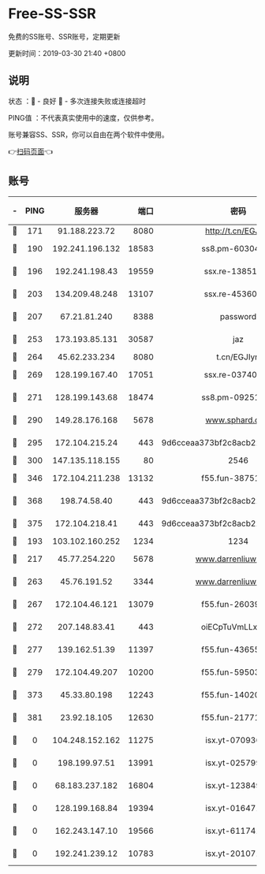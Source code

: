 # Free-SS-SSR

免费的SS账号、SSR账号，定期更新

更新时间：2019-03-30 21:40 +0800

## 说明

状态     ：🙂 - 良好 🙁 - 多次连接失败或连接超时

PING值   ：不代表真实使用中的速度，仅供参考。

账号兼容SS、SSR，你可以自由在两个软件中使用。

👉[扫码页面](https://liesauer.github.io/Free-SS-SSR/)👈

## 账号

|-|PING|服务器|端口|密码|加密方式|区域|
|:----:|:----:|:-----:|-----:|:----:|:----:|:----:|
|🙂|171|91.188.223.72|8080|http://t.cn/EGJIyrl|rc4-md5|RU|
|🙂|190|192.241.196.132|18583|ss8.pm-60304703|aes-256-cfb|US|
|🙂|196|192.241.198.43|19559|ssx.re-13851105|aes-256-cfb|US|
|🙂|203|134.209.48.248|13107|ssx.re-45360921|aes-256-cfb|US|
|🙂|207|67.21.81.240|8388|password|aes-256-cfb|US|
|🙂|253|173.193.85.131|30587|jaz|aes-256-cfb|US|
|🙂|264|45.62.233.234|8080|t.cn/EGJIyrl|rc4-md5|CA|
|🙂|269|128.199.167.40|17051|ssx.re-03740989|aes-256-cfb|SG|
|🙂|271|128.199.143.68|18474|ss8.pm-09251863|aes-256-cfb|SG|
|🙂|290|149.28.176.168|5678|www.sphard.com|aes-256-cfb|AU|
|🙂|295|172.104.215.24|443|9d6cceaa373bf2c8acb22e60b6a58be6|aes-256-cfb|US|
|🙂|300|147.135.118.155|80|2546|chacha20|US|
|🙂|346|172.104.211.238|13132|f55.fun-38751809|aes-256-cfb|US|
|🙂|368|198.74.58.40|443|9d6cceaa373bf2c8acb22e60b6a58be6|aes-256-cfb|US|
|🙂|375|172.104.218.41|443|9d6cceaa373bf2c8acb22e60b6a58be6|aes-256-cfb|US|
|🙂|193|103.102.160.252|1234|1234|rc4-md5|JP|
|🙂|217|45.77.254.220|5678|www.darrenliuwei.com|aes-256-cfb|SG|
|🙂|263|45.76.191.52|3344|www.darrenliuwei.com|aes-256-cfb|JP|
|🙂|267|172.104.46.121|13079|f55.fun-26039696|aes-256-cfb|SG|
|🙂|272|207.148.83.41|443|oiECpTuVmLLxk4Ts|aes-256-cfb|AU|
|🙂|277|139.162.51.39|11397|f55.fun-43655311|aes-256-cfb|SG|
|🙂|279|172.104.49.207|10200|f55.fun-59503435|aes-256-cfb|SG|
|🙂|373|45.33.80.198|12243|f55.fun-14020939|aes-256-cfb|US|
|🙂|381|23.92.18.105|12630|f55.fun-21771517|aes-256-cfb|US|
|🙁|0|104.248.152.162|11275|isx.yt-07093642|aes-256-cfb|SG|
|🙁|0|198.199.97.51|13991|isx.yt-02579983|aes-256-cfb|US|
|🙁|0|68.183.237.182|16804|isx.yt-12384975|aes-256-cfb|SG|
|🙁|0|128.199.168.84|19394|isx.yt-01647188|aes-256-cfb|SG|
|🙁|0|162.243.147.10|19566|isx.yt-61174147|aes-256-cfb|US|
|🙁|0|192.241.239.12|10783|isx.yt-20107100|aes-256-cfb|US|
